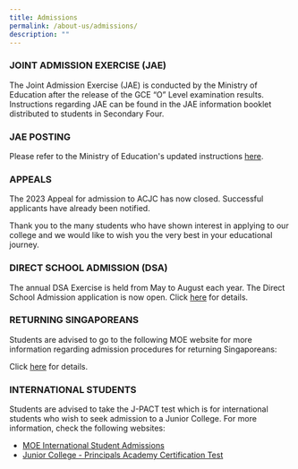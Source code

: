 ```yaml
---
title: Admissions
permalink: /about-us/admissions/
description: ""
---
```

### JOINT ADMISSION EXERCISE (JAE)

The Joint Admission Exercise (JAE) is conducted by the Ministry of Education after the release of the GCE “O” Level examination results. Instructions regarding JAE can be found in the JAE information booklet distributed to students in Secondary Four.  

  

### JAE POSTING

Please refer to the Ministry of Education's updated instructions [here](https://www.moe.gov.sg/post-secondary/admissions/jae).

  

### APPEALS

The 2023 Appeal for admission to ACJC has now closed. Successful applicants have already been notified. 
  

Thank you to the many students who have shown interest in applying to our college and we would like to wish you the very best in your educational journey.

  

### DIRECT SCHOOL ADMISSION (DSA)

The annual DSA Exercise is held from May to August each year. The Direct School Admission application is now open. Click [here](https://www.acjc.moe.edu.sg/dsa/dsa-application/) for details.

### RETURNING SINGAPOREANS

Students are advised to go to the following MOE website for more information regarding admission procedures for returning Singaporeans:  

Click [here](https://www.moe.gov.sg/returning-singaporeans/post-secondary) for details.
  

### INTERNATIONAL STUDENTS

Students are advised to take the J-PACT test which is for international students who wish to seek admission to a Junior College. For more information, check the following websites:  

*   [MOE International Student Admissions](https://www.moe.gov.sg/international-students/studying-in-singapore/)
*   [Junior College - Principals Academy Certification Test](https://www.pact.sg/index.php?option=com_content&view=article&id=58&Itemid=94)